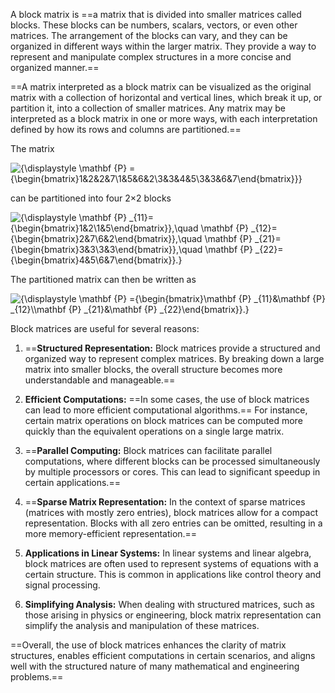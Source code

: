 A block matrix is ==a matrix that is divided into smaller matrices called blocks. These blocks can be numbers, scalars, vectors, or even other matrices. The arrangement of the blocks can vary, and they can be organized in different ways within the larger matrix. They provide a way to represent and manipulate complex structures in a more concise and organized manner.==

==A matrix interpreted as a block matrix can be visualized as the original matrix with a collection of horizontal and vertical lines, which break it up, or partition it, into a collection of smaller matrices. Any matrix may be interpreted as a block matrix in one or more ways, with each interpretation defined by how its rows and columns are partitioned.==


The matrix

![{\displaystyle \mathbf {P} ={\begin{bmatrix}1&2&2&7\\1&5&6&2\\3&3&4&5\\3&3&6&7\end{bmatrix}}}](https://wikimedia.org/api/rest_v1/media/math/render/svg/fe37df69be3f96c493fc98efa572e0688ba02a30) 

can be partitioned into four 2×2 blocks

 ![{\displaystyle \mathbf {P} _{11}={\begin{bmatrix}1&2\\1&5\end{bmatrix}},\quad \mathbf {P} _{12}={\begin{bmatrix}2&7\\6&2\end{bmatrix}},\quad \mathbf {P} _{21}={\begin{bmatrix}3&3\\3&3\end{bmatrix}},\quad \mathbf {P} _{22}={\begin{bmatrix}4&5\\6&7\end{bmatrix}}.}](https://wikimedia.org/api/rest_v1/media/math/render/svg/6ea26ae56039ffa8852b819d0e98920f15bab8ca) 

The partitioned matrix can then be written as

 ![{\displaystyle \mathbf {P} ={\begin{bmatrix}\mathbf {P} _{11}&\mathbf {P} _{12}\\\mathbf {P} _{21}&\mathbf {P} _{22}\end{bmatrix}}.}](https://wikimedia.org/api/rest_v1/media/math/render/svg/2af2a8f52863c7aaf68cc59d22b89b942d1c25a1)

Block matrices are useful for several reasons:

1. ==**Structured Representation:** Block matrices provide a structured and organized way to represent complex matrices. By breaking down a large matrix into smaller blocks, the overall structure becomes more understandable and manageable.==

2. **Efficient Computations:** ==In some cases, the use of block matrices can lead to more efficient computational algorithms.== For instance, certain matrix operations on block matrices can be computed more quickly than the equivalent operations on a single large matrix.

3. ==**Parallel Computing:** Block matrices can facilitate parallel computations, where different blocks can be processed simultaneously by multiple processors or cores. This can lead to significant speedup in certain applications.==

4. ==**Sparse Matrix Representation:** In the context of sparse matrices (matrices with mostly zero entries), block matrices allow for a compact representation. Blocks with all zero entries can be omitted, resulting in a more memory-efficient representation.==

5. **Applications in Linear Systems:** In linear systems and linear algebra, block matrices are often used to represent systems of equations with a certain structure. This is common in applications like control theory and signal processing.

6. **Simplifying Analysis:** When dealing with structured matrices, such as those arising in physics or engineering, block matrix representation can simplify the analysis and manipulation of these matrices.

==Overall, the use of block matrices enhances the clarity of matrix structures, enables efficient computations in certain scenarios, and aligns well with the structured nature of many mathematical and engineering problems.==